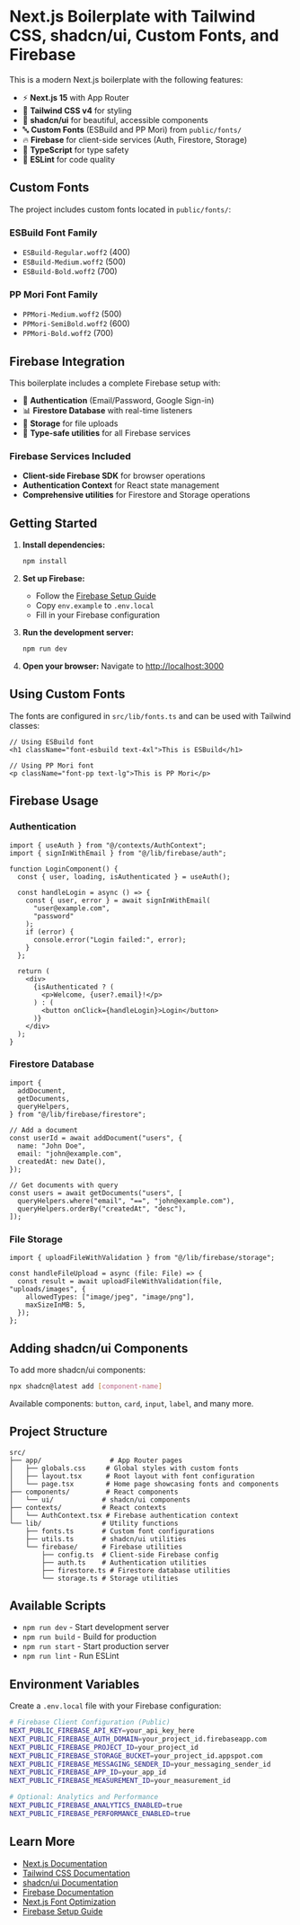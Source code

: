 # Next.js Boilerplate with Tailwind CSS, shadcn/ui, Custom Fonts, and Firebase

This is a modern Next.js boilerplate with the following features:

- ⚡ **Next.js 15** with App Router
- 🎨 **Tailwind CSS v4** for styling
- 🧩 **shadcn/ui** for beautiful, accessible components
- 🔤 **Custom Fonts** (ESBuild and PP Mori) from `public/fonts/`
- 🔥 **Firebase** for client-side services (Auth, Firestore, Storage)
- 📱 **TypeScript** for type safety
- 🚀 **ESLint** for code quality

## Custom Fonts

The project includes custom fonts located in `public/fonts/`:

### ESBuild Font Family

- `ESBuild-Regular.woff2` (400)
- `ESBuild-Medium.woff2` (500)
- `ESBuild-Bold.woff2` (700)

### PP Mori Font Family

- `PPMori-Medium.woff2` (500)
- `PPMori-SemiBold.woff2` (600)
- `PPMori-Bold.woff2` (700)

## Firebase Integration

This boilerplate includes a complete Firebase setup with:

- 🔐 **Authentication** (Email/Password, Google Sign-in)
- 📊 **Firestore Database** with real-time listeners
- 📁 **Storage** for file uploads
- 🔧 **Type-safe utilities** for all Firebase services

### Firebase Services Included

- **Client-side Firebase SDK** for browser operations
- **Authentication Context** for React state management
- **Comprehensive utilities** for Firestore and Storage operations

## Getting Started

1. **Install dependencies:**

   ```bash
   npm install
   ```

2. **Set up Firebase:**

   - Follow the [Firebase Setup Guide](./FIREBASE_SETUP.md)
   - Copy `env.example` to `.env.local`
   - Fill in your Firebase configuration

3. **Run the development server:**

   ```bash
   npm run dev
   ```

4. **Open your browser:**
   Navigate to [http://localhost:3000](http://localhost:3000)

## Using Custom Fonts

The fonts are configured in `src/lib/fonts.ts` and can be used with Tailwind classes:

```tsx
// Using ESBuild font
<h1 className="font-esbuild text-4xl">This is ESBuild</h1>

// Using PP Mori font
<p className="font-pp text-lg">This is PP Mori</p>
```

## Firebase Usage

### Authentication

```tsx
import { useAuth } from "@/contexts/AuthContext";
import { signInWithEmail } from "@/lib/firebase/auth";

function LoginComponent() {
  const { user, loading, isAuthenticated } = useAuth();

  const handleLogin = async () => {
    const { user, error } = await signInWithEmail(
      "user@example.com",
      "password"
    );
    if (error) {
      console.error("Login failed:", error);
    }
  };

  return (
    <div>
      {isAuthenticated ? (
        <p>Welcome, {user?.email}!</p>
      ) : (
        <button onClick={handleLogin}>Login</button>
      )}
    </div>
  );
}
```

### Firestore Database

```tsx
import {
  addDocument,
  getDocuments,
  queryHelpers,
} from "@/lib/firebase/firestore";

// Add a document
const userId = await addDocument("users", {
  name: "John Doe",
  email: "john@example.com",
  createdAt: new Date(),
});

// Get documents with query
const users = await getDocuments("users", [
  queryHelpers.where("email", "==", "john@example.com"),
  queryHelpers.orderBy("createdAt", "desc"),
]);
```

### File Storage

```tsx
import { uploadFileWithValidation } from "@/lib/firebase/storage";

const handleFileUpload = async (file: File) => {
  const result = await uploadFileWithValidation(file, "uploads/images", {
    allowedTypes: ["image/jpeg", "image/png"],
    maxSizeInMB: 5,
  });
};
```

## Adding shadcn/ui Components

To add more shadcn/ui components:

```bash
npx shadcn@latest add [component-name]
```

Available components: `button`, `card`, `input`, `label`, and many more.

## Project Structure

```
src/
├── app/                 # App Router pages
│   ├── globals.css     # Global styles with custom fonts
│   ├── layout.tsx      # Root layout with font configuration
│   └── page.tsx        # Home page showcasing fonts and components
├── components/         # React components
│   └── ui/            # shadcn/ui components
├── contexts/          # React contexts
│   └── AuthContext.tsx # Firebase authentication context
└── lib/               # Utility functions
    ├── fonts.ts       # Custom font configurations
    ├── utils.ts       # shadcn/ui utilities
    └── firebase/      # Firebase utilities
        ├── config.ts  # Client-side Firebase config
        ├── auth.ts    # Authentication utilities
        ├── firestore.ts # Firestore database utilities
        └── storage.ts # Storage utilities
```

## Available Scripts

- `npm run dev` - Start development server
- `npm run build` - Build for production
- `npm run start` - Start production server
- `npm run lint` - Run ESLint

## Environment Variables

Create a `.env.local` file with your Firebase configuration:

```bash
# Firebase Client Configuration (Public)
NEXT_PUBLIC_FIREBASE_API_KEY=your_api_key_here
NEXT_PUBLIC_FIREBASE_AUTH_DOMAIN=your_project_id.firebaseapp.com
NEXT_PUBLIC_FIREBASE_PROJECT_ID=your_project_id
NEXT_PUBLIC_FIREBASE_STORAGE_BUCKET=your_project_id.appspot.com
NEXT_PUBLIC_FIREBASE_MESSAGING_SENDER_ID=your_messaging_sender_id
NEXT_PUBLIC_FIREBASE_APP_ID=your_app_id
NEXT_PUBLIC_FIREBASE_MEASUREMENT_ID=your_measurement_id

# Optional: Analytics and Performance
NEXT_PUBLIC_FIREBASE_ANALYTICS_ENABLED=true
NEXT_PUBLIC_FIREBASE_PERFORMANCE_ENABLED=true
```

## Learn More

- [Next.js Documentation](https://nextjs.org/docs)
- [Tailwind CSS Documentation](https://tailwindcss.com/docs)
- [shadcn/ui Documentation](https://ui.shadcn.com)
- [Firebase Documentation](https://firebase.google.com/docs)
- [Next.js Font Optimization](https://nextjs.org/docs/app/building-your-application/optimizing/fonts)
- [Firebase Setup Guide](./FIREBASE_SETUP.md)

